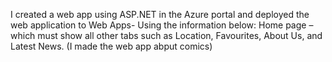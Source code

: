 I created a web app using ASP.NET in the Azure portal and deployed the web application to Web Apps- Using the information below:
Home page – which must show all other tabs such as Location, Favourites, About Us, and Latest News. (I made the web app abput comics)
